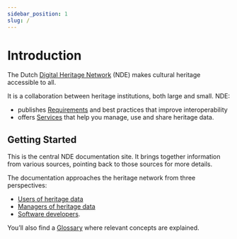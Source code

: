 ```yaml
---
sidebar_position: 1
slug: /
---
```


# Introduction

The Dutch [Digital Heritage Network](https://netwerkdigitaalerfgoed.nl/en/nl) (NDE) makes cultural heritage accessible to all.

It is a collaboration between heritage institutions, both large and small. NDE:

* publishes [Requirements](requirements.md) and best practices that improve interoperability   
* offers [Services](services/index.md) that help you manage, use and share heritage data.

## Getting Started

This is the central NDE documentation site. 
It brings together information from various sources, pointing back to those sources for more details. 

The documentation approaches the heritage network from three perspectives:

* [Users of heritage data](use/index.md)
* [Managers of heritage data](publish/index.md)
* [Software developers](build/index.md).

You’ll also find a [Glossary](glossary.md) where relevant concepts are explained.
